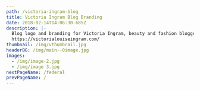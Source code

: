 ```yaml
---
path: /victoria-ingram-blog
title: Victoria Ingram Blog Branding
date: 2018-02-14T14:06:30.685Z
description: |-
  Blog logo and branding for Victoria Ingram, beauty and fashion blogger.
  https://victorialouiseingram.com/
thumbnail: /img/vthumbnail.jpg
headerBG: /img/main--0image.jpg
images:
  - /img/image-2.jpg
  - /img/image 3.jpg
nextPageName: /federal
prevPageName: /
---
```


